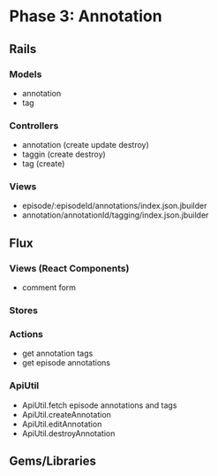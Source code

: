 # Phase 3: Annotation

## Rails
### Models
* annotation
* tag

### Controllers
* annotation (create update destroy)
* taggin (create destroy)
* tag (create)

### Views
* episode/:episodeId/annotations/index.json.jbuilder
* annotation/annotationId/tagging/index.json.jbuilder


## Flux
### Views (React Components)
* comment form

### Stores

### Actions
* get annotation tags
* get episode annotations

### ApiUtil
* ApiUtil.fetch episode annotations and tags
* ApiUtil.createAnnotation
* ApiUtil.editAnnotation
* ApiUtil.destroyAnnotation

## Gems/Libraries
